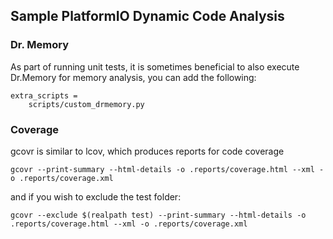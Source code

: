 ## Sample PlatformIO Dynamic Code Analysis


### Dr. Memory
As part of running unit tests, it is sometimes beneficial to also execute Dr.Memory for memory analysis, you can add the following:
```
extra_scripts = 
    scripts/custom_drmemory.py
```

### Coverage
gcovr is similar to lcov, which produces reports for code coverage
```
gcovr --print-summary --html-details -o .reports/coverage.html --xml -o .reports/coverage.xml
```
and if you wish to exclude the test folder:
```
gcovr --exclude $(realpath test) --print-summary --html-details -o .reports/coverage.html --xml -o .reports/coverage.xml
```
